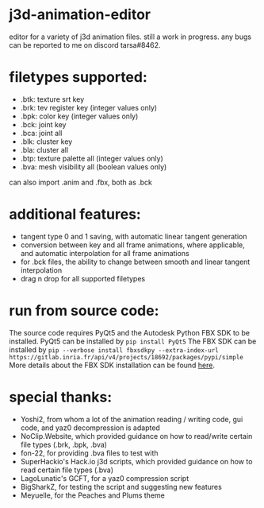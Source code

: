 # j3d-animation-editor
editor for a variety of j3d animation files. still a work in progress. any bugs can be reported to me on discord tarsa#8462.

# filetypes supported:
* .btk: texture srt key
* .brk: tev register key (integer values only)
* .bpk: color key (integer values only)
* .bck: joint key 
* .bca: joint all 
* .blk: cluster key 
* .bla: cluster all 
* .btp: texture palette all (integer values only)
* .bva: mesh visibility all (boolean values only)

can also import .anim and .fbx, both as .bck

# additional features:
* tangent type 0 and 1 saving, with automatic linear tangent generation
* conversion between key and all frame animations, where applicable, and automatic interpolation for all frame animations
* for .bck files, the ability to change between smooth and linear tangent interpolation
* drag n drop for all supported filetypes

# run from source code:
The source code requires PyQt5 and the Autodesk Python FBX SDK to be installed. PyQt5 can be installed by 
`pip install PyQt5`
The FBX SDK can be installed by
`pip --verbose install fbxsdkpy --extra-index-url https://gitlab.inria.fr/api/v4/projects/18692/packages/pypi/simple` 
More details about the FBX SDK installation can be found [here](https://gitlab.inria.fr/radili/fbxsdk_python).

# special thanks:
* Yoshi2, from whom a lot of the animation reading / writing code, gui code, and yaz0 decompression is adapted
* NoClip.Website, which provided guidance on how to read/write certain file types (.brk, .bpk, .bva)
* fon-22, for providing .bva files to test with
* SuperHackio's Hack.io j3d scripts, which provided guidance on how to read certain file types (.bva)
* LagoLunatic's GCFT, for a yaz0 compression script
* BigSharkZ, for testing the script and suggesting new features
* Meyuelle, for the Peaches and Plums theme